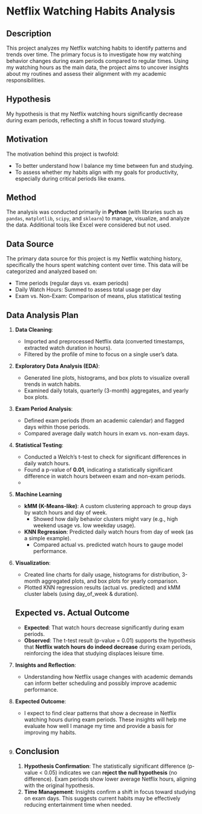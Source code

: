 # Netflix Watching Habits Analysis

## Description
This project analyzes my Netflix watching habits to identify patterns and trends over time. The primary focus is to investigate how my watching behavior changes during exam periods compared to regular times. Using my watching hours as the main data, the project aims to uncover insights about my routines and assess their alignment with my academic responsibilities.

## Hypothesis
My hypothesis is that my Netflix watching hours significantly decrease during exam periods, reflecting a shift in focus toward studying.

## Motivation
The motivation behind this project is twofold:
- To better understand how I balance my time between fun and studying.
- To assess whether my habits align with my goals for productivity, especially during critical periods like exams.
## Method
The analysis was conducted primarily in **Python** (with libraries such as `pandas`, `matplotlib`, `scipy`, and `sklearn`) to manage, visualize, and analyze the data. Additional tools like Excel were considered but not used. 

## Data Source
The primary data source for this project is my Netflix watching history, specifically the hours spent watching content over time. This data will be categorized and analyzed based on:
- Time periods (regular days vs. exam periods)
- Daily Watch Hours: Summed to assess total usage per day  
- Exam vs. Non-Exam: Comparison of means, plus statistical testing  

## Data Analysis Plan
1. **Data Cleaning**:
   - Imported and preprocessed Netflix data (converted timestamps, extracted watch duration in hours).  
   - Filtered by the profile of mine to focus on a single user’s data.

2. **Exploratory Data Analysis (EDA)**:
   - Generated line plots, histograms, and box plots to visualize overall trends in watch habits.  
   - Examined daily totals, quarterly (3-month) aggregates, and yearly box plots.

3. **Exam Period Analysis**:
   - Defined exam periods (from an academic calendar) and flagged days within those periods.  
   - Compared average daily watch hours in exam vs. non-exam days.

4. **Statistical Testing**:
   - Conducted a Welch’s t-test to check for significant differences in daily watch hours.
   - Found a p-value of **0.01**, indicating a statistically significant difference in watch hours between exam and non-exam periods.
   - 
5. **Machine Learning**  
   - **kMM (K-Means-like)**: A custom clustering approach to group days by watch hours and day of week.  
     - Showed how daily behavior clusters might vary (e.g., high weekend usage vs. low weekday usage).  
   - **KNN Regression**: Predicted daily watch hours from day of week (as a simple example).  
     - Compared actual vs. predicted watch hours to gauge model performance.

6. **Visualization**:
   - Created line charts for daily usage, histograms for distribution, 3-month aggregated plots, and box plots for yearly comparison.
   - Plotted KNN regression results (actual vs. predicted) and kMM cluster labels (using day_of_week & duration).
  
   ## Expected vs. Actual Outcome
   - **Expected**: That watch hours decrease significantly during exam periods.  
   - **Observed**: The t-test result (p-value = 0.01) supports the hypothesis that **Netflix watch hours do indeed decrease** during exam periods,    reinforcing the idea that studying displaces leisure time.

7. **Insights and Reflection**:
   - Understanding how Netflix usage changes with academic demands can inform better scheduling and possibly improve academic performance. 
8. **Expected Outcome**:
   - I expect to find clear patterns that show a decrease in Netflix watching hours during exam periods. These insights will help me evaluate how     well I manage my time and provide a basis for improving my habits.
9. ## Conclusion
   1. **Hypothesis Confirmation**: The statistically significant difference (p-value < 0.05) indicates we can **reject the null hypothesis** (no      difference). Exam periods show lower average Netflix hours, aligning with the original hypothesis.  
   2. **Time Management**: Insights confirm a shift in focus toward studying on exam days. This suggests current habits may be effectively            reducing entertainment time when needed.  
